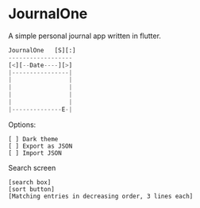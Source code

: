 # JournalOne

A simple personal journal app written in flutter.

```py
JournalOne   [S][:]
------------------
[<][--Date----][>]
|----------------|
|                |
|                |
|                |
|                |
|--------------E-|
```

Options:
```
[ ] Dark theme
[ ] Export as JSON
[ ] Import JSON
```

Search screen
```
[search box]
[sort button]
[Matching entries in decreasing order, 3 lines each]
```